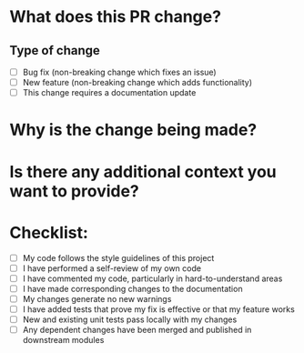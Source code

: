 
# What does this PR change?

## Type of change

- [ ] Bug fix (non-breaking change which fixes an issue)
- [ ] New feature (non-breaking change which adds functionality)
- [ ] This change requires a documentation update

# Why is the change being made?

# Is there any additional context you want to provide?

# Checklist:

- [ ] My code follows the style guidelines of this project
- [ ] I have performed a self-review of my own code
- [ ] I have commented my code, particularly in hard-to-understand areas
- [ ] I have made corresponding changes to the documentation
- [ ] My changes generate no new warnings
- [ ] I have added tests that prove my fix is effective or that my feature works
- [ ] New and existing unit tests pass locally with my changes
- [ ] Any dependent changes have been merged and published in downstream modules